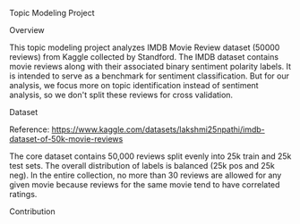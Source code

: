 Topic Modeling Project

Overview

This topic modeling project analyzes IMDB Movie Review dataset (50000 reviews) from Kaggle collected by Standford. 
The IMDB dataset contains movie reviews along with their associated binary sentiment polarity labels. 
It is intended to serve as a benchmark for sentiment classification. But for our analysis, we focus more on topic identification instead of sentiment analysis, so we don't split these reviews for cross validation.

Dataset

Reference: https://www.kaggle.com/datasets/lakshmi25npathi/imdb-dataset-of-50k-movie-reviews

The core dataset contains 50,000 reviews split evenly into 25k train and 25k test sets. The overall distribution of labels is balanced (25k
pos and 25k neg). In the entire collection, no more than 30 reviews are allowed for any given movie because reviews for the same movie tend to have correlated ratings.

Contribution






